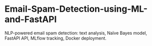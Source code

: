 # Email-Spam-Detection-using-ML-and-FastAPI
NLP-powered email spam detection: text analysis, Naïve Bayes model, FastAPI API, MLflow tracking, Docker deployment.
